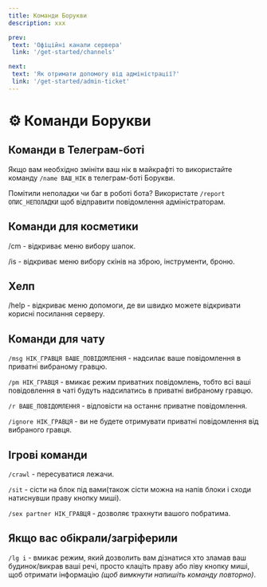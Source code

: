 ```yaml
---
title: Команди Борукви
description: xxx

prev:
 text: 'Офіційні канали сервера'
 link: '/get-started/channels'

next:
 text: 'Як отримати допомогу від адміністрації?'
 link: '/get-started/admin-ticket'
---
```


<!-- 
ТODO:
1. Перебрати команди які тут знаходяться
2. Оновити скріншоти та дописи
-->

# ⚙️ Команди Борукви
## Команди в Телеграм-боті
Якщо вам необхідно змініти ваш нік в майкрафті то використайте команду `/name ВАШ_НІК` в телеграм-боті Борукви.

Помітили неполадки чи баг в роботі бота? Використате `/report ОПИС_НЕПОЛАДКИ` щоб відправити повідомлення адміністраторам.

## Команди для косметики
/сm - відкриває меню вибору шапок.

/is - відкриває меню вибору скінів на зброю, інструменти, броню.

## Хелп
/help - відкриває меню допомоги, де ви швидко можете відкривати корисні посилання серверу.

## Команди для чату
`/msg НІК_ГРАВЦЯ ВАШЕ_ПОВІДОМЛЕННЯ` - надсилає ваше повідомлення в приватні вибраному гравцю.

`/pm НІК_ГРАВЦЯ` - вмикає режим приватних повідомлень, тобто всі ваші повідовлення в чаті будуть надсилатись в приватні вибраному гравцю.

`/r ВАШЕ_ПОВІДОМЛЕННЯ` - відповісти на останнє приватне повідомлення.

`/ignore НІК_ГРАВЦЯ` - ви не будете отримувати приватні повідомлення від вибраного гравця.

## Ігрові команди
`/crawl` - пересуватися лежачи.

`/sit` - сісти на блок під вами(також сісти можна на напів блоки і сходи натиснувши праву кнопку миші).

`/sex partner НІК_ГРАВЦЯ` - дозволяє трахнути вашого побратима.

## Якщо вас обікрали/загріферили
`/lg i` - вмикає режим, який дозволить вам дізнатися хто зламав ваш будинок/викрав ваші речі, просто клаціть праву або ліву кнопку миші, щоб отримати інформацію *(щоб вимкнути напишіть команду повторно)*.